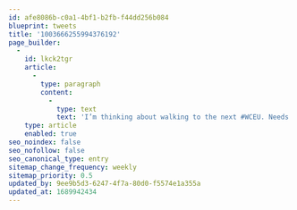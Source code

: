 ```yaml
---
id: afe8086b-c0a1-4bf1-b2fb-f44dd256b084
blueprint: tweets
title: '1003666255994376192'
page_builder:
  -
    id: lkck2tgr
    article:
      -
        type: paragraph
        content:
          -
            type: text
            text: 'I’m thinking about walking to the next #WCEU. Needs some planning of course, and funding / sponsoring. Will launch a separate website after this years edition.'
    type: article
    enabled: true
seo_noindex: false
seo_nofollow: false
seo_canonical_type: entry
sitemap_change_frequency: weekly
sitemap_priority: 0.5
updated_by: 9ee9b5d3-6247-4f7a-80d0-f5574e1a355a
updated_at: 1689942434
---
```

